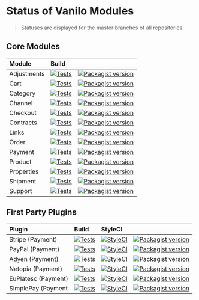 # Status of Vanilo Modules

> Statuses are displayed for the master branches of all repositories.

## Core Modules

| Module      | Build                                                                                                                                                                                   |                                                                                                                                                                            |
|:------------|:----------------------------------------------------------------------------------------------------------------------------------------------------------------------------------------|:---------------------------------------------------------------------------------------------------------------------------------------------------------------------------|
| Adjustments | [![Tests](https://img.shields.io/github/workflow/status/vanilophp/adjustments/tests/master?style=flat-square)](https://github.com/vanilophp/adjustments/actions?query=workflow%3Atests) | [![Packagist version](https://img.shields.io/packagist/v/vanilo/adjustments.svg?style=flat-square&include_prereleases)](https://packagist.org/packages/vanilo/adjustments) |
| Cart        | [![Tests](https://img.shields.io/github/workflow/status/vanilophp/cart/tests/master?style=flat-square)](https://github.com/vanilophp/cart/actions?query=workflow%3Atests)               | [![Packagist version](https://img.shields.io/packagist/v/vanilo/cart.svg?style=flat-square&include_prereleases)](https://packagist.org/packages/vanilo/cart)               |
| Category    | [![Tests](https://img.shields.io/github/workflow/status/vanilophp/category/tests/master?style=flat-square)](https://github.com/vanilophp/category/actions?query=workflow%3Atests)       | [![Packagist version](https://img.shields.io/packagist/v/vanilo/category.svg?style=flat-square&include_prereleases)](https://packagist.org/packages/vanilo/category)       |
| Channel     | [![Tests](https://img.shields.io/github/workflow/status/vanilophp/channel/tests/master?style=flat-square)](https://github.com/vanilophp/channel/actions?query=workflow%3Atests)         | [![Packagist version](https://img.shields.io/packagist/v/vanilo/channel.svg?style=flat-square&include_prereleases)](https://packagist.org/packages/vanilo/channel)         |
| Checkout    | [![Tests](https://img.shields.io/github/workflow/status/vanilophp/checkout/tests/master?style=flat-square)](https://github.com/vanilophp/checkout/actions?query=workflow%3Atests)       | [![Packagist version](https://img.shields.io/packagist/v/vanilo/checkout.svg?style=flat-square&include_prereleases)](https://packagist.org/packages/vanilo/checkout)       |
| Contracts   | [![Tests](https://img.shields.io/github/workflow/status/vanilophp/contracts/tests/master?style=flat-square)](https://github.com/vanilophp/contracts/actions?query=workflow%3Atests)     | [![Packagist version](https://img.shields.io/packagist/v/vanilo/contracts.svg?style=flat-square&include_prereleases)](https://packagist.org/packages/vanilo/contracts)     |
| Links       | [![Tests](https://img.shields.io/github/workflow/status/vanilophp/links/tests/master?style=flat-square)](https://github.com/vanilophp/links/actions?query=workflow%3Atests)             | [![Packagist version](https://img.shields.io/packagist/v/vanilo/links.svg?style=flat-square&include_prereleases)](https://packagist.org/packages/vanilo/links)             |
| Order       | [![Tests](https://img.shields.io/github/workflow/status/vanilophp/order/tests/master?style=flat-square)](https://github.com/vanilophp/order/actions?query=workflow%3Atests)             | [![Packagist version](https://img.shields.io/packagist/v/vanilo/order.svg?style=flat-square&include_prereleases)](https://packagist.org/packages/vanilo/order)             |
| Payment     | [![Tests](https://img.shields.io/github/workflow/status/vanilophp/payment/tests/master?style=flat-square)](https://github.com/vanilophp/payment/actions?query=workflow%3Atests)         | [![Packagist version](https://img.shields.io/packagist/v/vanilo/payment.svg?style=flat-square&include_prereleases)](https://packagist.org/packages/vanilo/payment)         |
| Product     | [![Tests](https://img.shields.io/github/workflow/status/vanilophp/product/tests/master?style=flat-square)](https://github.com/vanilophp/product/actions?query=workflow%3Atests)         | [![Packagist version](https://img.shields.io/packagist/v/vanilo/product.svg?style=flat-square&include_prereleases)](https://packagist.org/packages/vanilo/product)         |
| Properties  | [![Tests](https://img.shields.io/github/workflow/status/vanilophp/properties/tests/master?style=flat-square)](https://github.com/vanilophp/properties/actions?query=workflow%3Atests)   | [![Packagist version](https://img.shields.io/packagist/v/vanilo/properties.svg?style=flat-square&include_prereleases)](https://packagist.org/packages/vanilo/properties)   |
| Shipment    | [![Tests](https://img.shields.io/github/workflow/status/vanilophp/shipment/tests/master?style=flat-square)](https://github.com/vanilophp/shipment/actions?query=workflow%3Atests)       | [![Packagist version](https://img.shields.io/packagist/v/vanilo/shipment.svg?style=flat-square&include_prereleases)](https://packagist.org/packages/vanilo/shipment)       |
| Support     | [![Tests](https://img.shields.io/github/workflow/status/vanilophp/support/tests/master?style=flat-square)](https://github.com/vanilophp/support/actions?query=workflow%3Atests)         | [![Packagist version](https://img.shields.io/packagist/v/vanilo/support.svg?style=flat-square&include_prereleases)](https://packagist.org/packages/vanilo/support)         |

## First Party Plugins

| Plugin              | Build                                                                                                                                                                               | StyleCI                                                                                                   |                                                                                                                                                    |
|:--------------------|:------------------------------------------------------------------------------------------------------------------------------------------------------------------------------------|:----------------------------------------------------------------------------------------------------------|:---------------------------------------------------------------------------------------------------------------------------------------------------|
| Stripe (Payment)    | [![Tests](https://img.shields.io/github/workflow/status/vanilophp/stripe/tests/master?style=flat-square)](https://github.com/vanilophp/stripe/actions?query=workflow%3Atests)       | [![StyleCI](https://styleci.io/repos/348627499/shield?branch=master)](https://styleci.io/repos/348627499) | [![Packagist version](https://img.shields.io/packagist/v/vanilo/stripe.svg?style=flat-square)](https://packagist.org/packages/vanilo/stripe)       |
| PayPal (Payment)    | [![Tests](https://img.shields.io/github/workflow/status/vanilophp/paypal/tests/master?style=flat-square)](https://github.com/vanilophp/paypal/actions?query=workflow%3Atests)       | [![StyleCI](https://styleci.io/repos/344426533/shield?branch=master)](https://styleci.io/repos/344426533) | [![Packagist version](https://img.shields.io/packagist/v/vanilo/paypal.svg?style=flat-square)](https://packagist.org/packages/vanilo/paypal)       |
| Adyen (Payment)     | [![Tests](https://img.shields.io/github/workflow/status/vanilophp/adyen/tests/master?style=flat-square)](https://github.com/vanilophp/adyen/actions?query=workflow%3Atests)         | [![StyleCI](https://styleci.io/repos/390985000/shield?branch=master)](https://styleci.io/repos/390985000) | [![Packagist version](https://img.shields.io/packagist/v/vanilo/adyen.svg?style=flat-square)](https://packagist.org/packages/vanilo/adyen)         |
| Netopia (Payment)   | [![Tests](https://img.shields.io/github/workflow/status/vanilophp/netopia/tests/master?style=flat-square)](https://github.com/vanilophp/netopia/actions?query=workflow%3Atests)     | [![StyleCI](https://styleci.io/repos/329267213/shield?branch=master)](https://styleci.io/repos/329267213) | [![Packagist version](https://img.shields.io/packagist/v/vanilo/netopia.svg?style=flat-square)](https://packagist.org/packages/vanilo/netopia)     |
| EuPlatesc (Payment) | [![Tests](https://img.shields.io/github/workflow/status/vanilophp/euplatesc/tests/master?style=flat-square)](https://github.com/vanilophp/euplatesc/actions?query=workflow%3Atests) | [![StyleCI](https://styleci.io/repos/230225749/shield?branch=master)](https://styleci.io/repos/230225749) | [![Packagist version](https://img.shields.io/packagist/v/vanilo/euplatesc.svg?style=flat-square)](https://packagist.org/packages/vanilo/euplatesc) |
| SimplePay (Payment  | [![Tests](https://img.shields.io/github/workflow/status/vanilophp/simplepay/tests/master?style=flat-square)](https://github.com/vanilophp/simplepay/actions?query=workflow%3Atests) | [![StyleCI](https://styleci.io/repos/346685869/shield?branch=master)](https://styleci.io/repos/346685869) | [![Packagist version](https://img.shields.io/packagist/v/vanilo/simplepay.svg?style=flat-square)](https://packagist.org/packages/vanilo/simplepay) |
